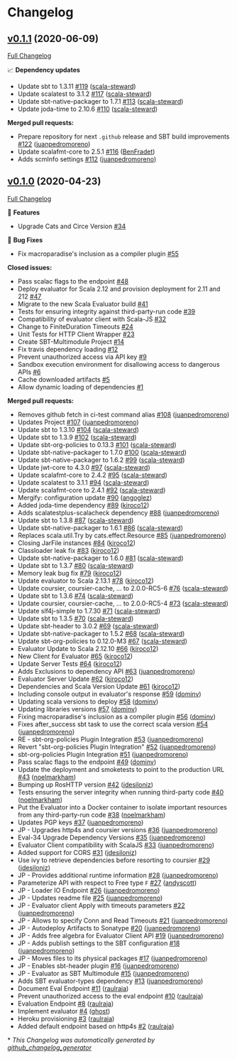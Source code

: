 # Changelog

## [v0.1.1](https://github.com/scala-exercises/evaluator/tree/v0.1.1) (2020-06-09)

[Full Changelog](https://github.com/scala-exercises/evaluator/compare/v0.1.0...v0.1.1)

📈 **Dependency updates**

- Update sbt to 1.3.11 [\#119](https://github.com/scala-exercises/evaluator/pull/119) ([scala-steward](https://github.com/scala-steward))
- Update scalatest to 3.1.2 [\#117](https://github.com/scala-exercises/evaluator/pull/117) ([scala-steward](https://github.com/scala-steward))
- Update sbt-native-packager to 1.7.1 [\#113](https://github.com/scala-exercises/evaluator/pull/113) ([scala-steward](https://github.com/scala-steward))
- Update joda-time to 2.10.6 [\#110](https://github.com/scala-exercises/evaluator/pull/110) ([scala-steward](https://github.com/scala-steward))

**Merged pull requests:**

- Prepare repository for next `.github` release and SBT build improvements [\#122](https://github.com/scala-exercises/evaluator/pull/122) ([juanpedromoreno](https://github.com/juanpedromoreno))
- Update scalafmt-core to 2.5.1 [\#116](https://github.com/scala-exercises/evaluator/pull/116) ([BenFradet](https://github.com/BenFradet))
- Adds scmInfo settings [\#112](https://github.com/scala-exercises/evaluator/pull/112) ([juanpedromoreno](https://github.com/juanpedromoreno))

## [v0.1.0](https://github.com/scala-exercises/evaluator/tree/v0.1.0) (2020-04-23)

[Full Changelog](https://github.com/scala-exercises/evaluator/compare/da6604a17a43c748f59436eb533986c6b041529f...v0.1.0)

🚀 **Features**

- Upgrade Cats and Circe Version [\#34](https://github.com/scala-exercises/evaluator/issues/34)

🐛 **Bug Fixes**

- Fix macroparadise's inclusion as a compiler plugin [\#55](https://github.com/scala-exercises/evaluator/issues/55)

**Closed issues:**

- Pass scalac flags to the endpoint [\#48](https://github.com/scala-exercises/evaluator/issues/48)
- Deploy evaluator for Scala 2.12 and provision deployment for 2.11 and 212 [\#47](https://github.com/scala-exercises/evaluator/issues/47)
- Migrate to the new Scala Evaluator build [\#41](https://github.com/scala-exercises/evaluator/issues/41)
- Tests for ensuring integrity against third-party-run code [\#39](https://github.com/scala-exercises/evaluator/issues/39)
- Compatibility of evaluator client with Scala-JS [\#32](https://github.com/scala-exercises/evaluator/issues/32)
- Change to FiniteDuration Timeouts [\#24](https://github.com/scala-exercises/evaluator/issues/24)
- Unit Tests for HTTP Client Wrapper [\#23](https://github.com/scala-exercises/evaluator/issues/23)
- Create SBT-Multimodule Project [\#14](https://github.com/scala-exercises/evaluator/issues/14)
- Fix travis dependency loading [\#12](https://github.com/scala-exercises/evaluator/issues/12)
- Prevent unauthorized access via API key [\#9](https://github.com/scala-exercises/evaluator/issues/9)
- Sandbox execution environment for disallowing access to dangerous APIs [\#6](https://github.com/scala-exercises/evaluator/issues/6)
- Cache downloaded artifacts [\#5](https://github.com/scala-exercises/evaluator/issues/5)
- Allow dynamic loading of dependencies [\#1](https://github.com/scala-exercises/evaluator/issues/1)

**Merged pull requests:**

- Removes github fetch in ci-test command alias [\#108](https://github.com/scala-exercises/evaluator/pull/108) ([juanpedromoreno](https://github.com/juanpedromoreno))
- Updates Project [\#107](https://github.com/scala-exercises/evaluator/pull/107) ([juanpedromoreno](https://github.com/juanpedromoreno))
- Update sbt to 1.3.10 [\#104](https://github.com/scala-exercises/evaluator/pull/104) ([scala-steward](https://github.com/scala-steward))
- Update sbt to 1.3.9 [\#102](https://github.com/scala-exercises/evaluator/pull/102) ([scala-steward](https://github.com/scala-steward))
- Update sbt-org-policies to 0.13.3 [\#101](https://github.com/scala-exercises/evaluator/pull/101) ([scala-steward](https://github.com/scala-steward))
- Update sbt-native-packager to 1.7.0 [\#100](https://github.com/scala-exercises/evaluator/pull/100) ([scala-steward](https://github.com/scala-steward))
- Update sbt-native-packager to 1.6.2 [\#99](https://github.com/scala-exercises/evaluator/pull/99) ([scala-steward](https://github.com/scala-steward))
- Update jwt-core to 4.3.0 [\#97](https://github.com/scala-exercises/evaluator/pull/97) ([scala-steward](https://github.com/scala-steward))
- Update scalafmt-core to 2.4.2 [\#95](https://github.com/scala-exercises/evaluator/pull/95) ([scala-steward](https://github.com/scala-steward))
- Update scalatest to 3.1.1 [\#94](https://github.com/scala-exercises/evaluator/pull/94) ([scala-steward](https://github.com/scala-steward))
- Update scalafmt-core to 2.4.1 [\#92](https://github.com/scala-exercises/evaluator/pull/92) ([scala-steward](https://github.com/scala-steward))
- Mergify: configuration update [\#90](https://github.com/scala-exercises/evaluator/pull/90) ([angoglez](https://github.com/angoglez))
- Added joda-time dependency [\#89](https://github.com/scala-exercises/evaluator/pull/89) ([kiroco12](https://github.com/kiroco12))
- Adds scalatestplus-scalacheck dependency [\#88](https://github.com/scala-exercises/evaluator/pull/88) ([juanpedromoreno](https://github.com/juanpedromoreno))
- Update sbt to 1.3.8 [\#87](https://github.com/scala-exercises/evaluator/pull/87) ([scala-steward](https://github.com/scala-steward))
- Update sbt-native-packager to 1.6.1 [\#86](https://github.com/scala-exercises/evaluator/pull/86) ([scala-steward](https://github.com/scala-steward))
- Replaces scala.util.Try by cats.effect.Resource [\#85](https://github.com/scala-exercises/evaluator/pull/85) ([juanpedromoreno](https://github.com/juanpedromoreno))
- Closing JarFile instances [\#84](https://github.com/scala-exercises/evaluator/pull/84) ([kiroco12](https://github.com/kiroco12))
- Classloader leak fix [\#83](https://github.com/scala-exercises/evaluator/pull/83) ([kiroco12](https://github.com/kiroco12))
- Update sbt-native-packager to 1.6.0 [\#81](https://github.com/scala-exercises/evaluator/pull/81) ([scala-steward](https://github.com/scala-steward))
- Update sbt to 1.3.7 [\#80](https://github.com/scala-exercises/evaluator/pull/80) ([scala-steward](https://github.com/scala-steward))
- Memory leak bug fix [\#79](https://github.com/scala-exercises/evaluator/pull/79) ([kiroco12](https://github.com/kiroco12))
- Update evaluator to Scala 2.13.1 [\#78](https://github.com/scala-exercises/evaluator/pull/78) ([kiroco12](https://github.com/kiroco12))
- Update coursier, coursier-cache, ... to 2.0.0-RC5-6 [\#76](https://github.com/scala-exercises/evaluator/pull/76) ([scala-steward](https://github.com/scala-steward))
- Update sbt to 1.3.6 [\#74](https://github.com/scala-exercises/evaluator/pull/74) ([scala-steward](https://github.com/scala-steward))
- Update coursier, coursier-cache, ... to 2.0.0-RC5-4 [\#73](https://github.com/scala-exercises/evaluator/pull/73) ([scala-steward](https://github.com/scala-steward))
- Update slf4j-simple to 1.7.30 [\#71](https://github.com/scala-exercises/evaluator/pull/71) ([scala-steward](https://github.com/scala-steward))
- Update sbt to 1.3.5 [\#70](https://github.com/scala-exercises/evaluator/pull/70) ([scala-steward](https://github.com/scala-steward))
- Update sbt-header to 3.0.2 [\#69](https://github.com/scala-exercises/evaluator/pull/69) ([scala-steward](https://github.com/scala-steward))
- Update sbt-native-packager to 1.5.2 [\#68](https://github.com/scala-exercises/evaluator/pull/68) ([scala-steward](https://github.com/scala-steward))
- Update sbt-org-policies to 0.12.0-M3 [\#67](https://github.com/scala-exercises/evaluator/pull/67) ([scala-steward](https://github.com/scala-steward))
- Evaluator Update to Scala 2.12.10 [\#66](https://github.com/scala-exercises/evaluator/pull/66) ([kiroco12](https://github.com/kiroco12))
- New Client for Evaluator [\#65](https://github.com/scala-exercises/evaluator/pull/65) ([kiroco12](https://github.com/kiroco12))
- Update Server Tests [\#64](https://github.com/scala-exercises/evaluator/pull/64) ([kiroco12](https://github.com/kiroco12))
- Adds Exclusions to dependency API [\#63](https://github.com/scala-exercises/evaluator/pull/63) ([juanpedromoreno](https://github.com/juanpedromoreno))
- Evaluator Server Update [\#62](https://github.com/scala-exercises/evaluator/pull/62) ([kiroco12](https://github.com/kiroco12))
- Dependencies and Scala Version Update [\#61](https://github.com/scala-exercises/evaluator/pull/61) ([kiroco12](https://github.com/kiroco12))
- Including console output in evaluator's response [\#59](https://github.com/scala-exercises/evaluator/pull/59) ([dominv](https://github.com/dominv))
- Updating scala versions to deploy [\#58](https://github.com/scala-exercises/evaluator/pull/58) ([dominv](https://github.com/dominv))
- Updating libraries versions [\#57](https://github.com/scala-exercises/evaluator/pull/57) ([dominv](https://github.com/dominv))
- Fixing macroparadise's inclusion as a compiler plugin [\#56](https://github.com/scala-exercises/evaluator/pull/56) ([dominv](https://github.com/dominv))
- Fixes after\_success sbt task to use the correct scala version [\#54](https://github.com/scala-exercises/evaluator/pull/54) ([juanpedromoreno](https://github.com/juanpedromoreno))
- RE - sbt-org-policies Plugin Integration [\#53](https://github.com/scala-exercises/evaluator/pull/53) ([juanpedromoreno](https://github.com/juanpedromoreno))
- Revert "sbt-org-policies Plugin Integration" [\#52](https://github.com/scala-exercises/evaluator/pull/52) ([juanpedromoreno](https://github.com/juanpedromoreno))
- sbt-org-policies Plugin Integration [\#51](https://github.com/scala-exercises/evaluator/pull/51) ([juanpedromoreno](https://github.com/juanpedromoreno))
- Pass scalac flags to the endpoint [\#49](https://github.com/scala-exercises/evaluator/pull/49) ([dominv](https://github.com/dominv))
- Update the deployment and smoketests to point to the production URL [\#43](https://github.com/scala-exercises/evaluator/pull/43) ([noelmarkham](https://github.com/noelmarkham))
- Bumping up RosHTTP version [\#42](https://github.com/scala-exercises/evaluator/pull/42) ([jdesiloniz](https://github.com/jdesiloniz))
- Tests ensuring the server integrity when running third-party code [\#40](https://github.com/scala-exercises/evaluator/pull/40) ([noelmarkham](https://github.com/noelmarkham))
- Put the Evaluator into a Docker container to isolate important resources from any third-party-run code [\#38](https://github.com/scala-exercises/evaluator/pull/38) ([noelmarkham](https://github.com/noelmarkham))
- Updates PGP keys [\#37](https://github.com/scala-exercises/evaluator/pull/37) ([juanpedromoreno](https://github.com/juanpedromoreno))
- JP - Upgrades http4s and coursier versions [\#36](https://github.com/scala-exercises/evaluator/pull/36) ([juanpedromoreno](https://github.com/juanpedromoreno))
- Eval-34 Upgrade Dependency Versions [\#35](https://github.com/scala-exercises/evaluator/pull/35) ([juanpedromoreno](https://github.com/juanpedromoreno))
- Evaluator Client compatibility with ScalaJS [\#33](https://github.com/scala-exercises/evaluator/pull/33) ([juanpedromoreno](https://github.com/juanpedromoreno))
- Added support for CORS [\#31](https://github.com/scala-exercises/evaluator/pull/31) ([jdesiloniz](https://github.com/jdesiloniz))
- Use ivy to retrieve dependencies before resorting to coursier [\#29](https://github.com/scala-exercises/evaluator/pull/29) ([jdesiloniz](https://github.com/jdesiloniz))
- JP - Provides additional runtime information [\#28](https://github.com/scala-exercises/evaluator/pull/28) ([juanpedromoreno](https://github.com/juanpedromoreno))
- Parameterize API with respect to Free type `F` [\#27](https://github.com/scala-exercises/evaluator/pull/27) ([andyscott](https://github.com/andyscott))
- JP - Loader IO Endpoint [\#26](https://github.com/scala-exercises/evaluator/pull/26) ([juanpedromoreno](https://github.com/juanpedromoreno))
- JP - Updates readme file [\#25](https://github.com/scala-exercises/evaluator/pull/25) ([juanpedromoreno](https://github.com/juanpedromoreno))
- JP - Evaluator client Apply with timeouts parameters [\#22](https://github.com/scala-exercises/evaluator/pull/22) ([juanpedromoreno](https://github.com/juanpedromoreno))
- JP - Allows to specify Conn and Read Timeouts [\#21](https://github.com/scala-exercises/evaluator/pull/21) ([juanpedromoreno](https://github.com/juanpedromoreno))
- JP - Autodeploy Artifacts to Sonatype [\#20](https://github.com/scala-exercises/evaluator/pull/20) ([juanpedromoreno](https://github.com/juanpedromoreno))
- JP - Adds free algebra for Evaluator Client API [\#19](https://github.com/scala-exercises/evaluator/pull/19) ([juanpedromoreno](https://github.com/juanpedromoreno))
- JP - Adds publish settings to the SBT configuration [\#18](https://github.com/scala-exercises/evaluator/pull/18) ([juanpedromoreno](https://github.com/juanpedromoreno))
- JP - Moves files to its physical packages [\#17](https://github.com/scala-exercises/evaluator/pull/17) ([juanpedromoreno](https://github.com/juanpedromoreno))
- JP - Enables sbt-header plugin [\#16](https://github.com/scala-exercises/evaluator/pull/16) ([juanpedromoreno](https://github.com/juanpedromoreno))
- JP - Evaluator as SBT Multimodule [\#15](https://github.com/scala-exercises/evaluator/pull/15) ([juanpedromoreno](https://github.com/juanpedromoreno))
- Adds SBT evaluator-types dependency [\#13](https://github.com/scala-exercises/evaluator/pull/13) ([juanpedromoreno](https://github.com/juanpedromoreno))
- Document Eval Endpoint [\#11](https://github.com/scala-exercises/evaluator/pull/11) ([raulraja](https://github.com/raulraja))
- Prevent unauthorized access to the eval endpoint [\#10](https://github.com/scala-exercises/evaluator/pull/10) ([raulraja](https://github.com/raulraja))
- Evaluation Endpoint [\#8](https://github.com/scala-exercises/evaluator/pull/8) ([raulraja](https://github.com/raulraja))
- Implement evaluator [\#4](https://github.com/scala-exercises/evaluator/pull/4) ([ghost](https://github.com/ghost))
- Heroku provisioning [\#3](https://github.com/scala-exercises/evaluator/pull/3) ([raulraja](https://github.com/raulraja))
- Added default endpoint based on http4s [\#2](https://github.com/scala-exercises/evaluator/pull/2) ([raulraja](https://github.com/raulraja))



\* *This Changelog was automatically generated by [github_changelog_generator](https://github.com/github-changelog-generator/github-changelog-generator)*
